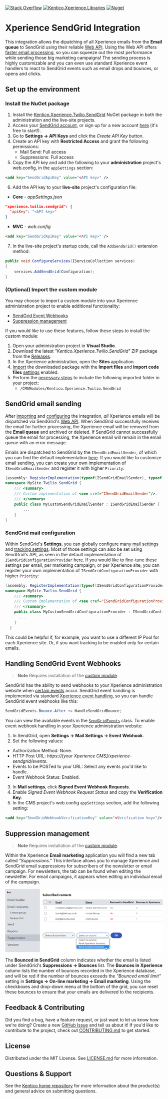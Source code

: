 [![Stack Overflow][stackoverflow-shield]][stackoverflow-url]
[![Kentico.Xperience.Libraries][xperience-shield]][xperience-url]
[![Nuget](https://img.shields.io/nuget/v/Kentico.Xperience.Twilio.SendGrid)](https://www.nuget.org/packages/Kentico.Xperience.Twilio.SendGrid)

# Xperience SendGrid Integration

This integration allows the dipatching of all Xperience emails from the __Email queue__ to SendGrid using their reliable [Web API](https://sendgrid.com/go/email-api-signup). Using the Web API offers [faster email processing](https://sendgrid.com/blog/web-api-or-smtp-relay-how-should-you-send-your-mail/), so you can squeeze out the most performance while sending those big marketing campaigns! The sending process is highly customizable and you can even use standard Xperience event handlers to react to SendGrid events such as email drops and bounces, or opens and clicks.

## Set up the environment

### Install the NuGet package

1. Install the [Kentico.Xperience.Twilio.SendGrid](https://www.nuget.org/packages/Kentico.Xperience.Twilio.SendGrid) NuGet package in both the administration and the live-site projects.
2. Access your [SendGrid account](https://app.sendgrid.com/), or sign up for a new account [here](https://signup.sendgrid.com/) (it's free to start!).
3. Go to __Settings → API Keys__ and click the _Create API Key_ button.
4. Create an API key with __Restricted Access__ and grant the following permissions:
   - Mail Send: Full access
   - Suppressions: Full access
5. Copy the API key and add the following to your __administration__ project's web.config, in the `appSettings` section:
```xml
<add key="SendGridApiKey" value="<API key>" />
```
6. Add the API key to your __live-site__ project's configuration file:

- __Core__ - _appSettings.json_
```json
"xperience.twilio.sendgrid": {
  "apiKey": "<API key>"
}
```
- __MVC__ - _web.config_
```xml
<add key="SendGridApiKey" value="<API key>" />
```

7. In the live-site project's startup code, call the `AddSendGrid()` extension method:
```cs
public void ConfigureServices(IServiceCollection services)
{
    services.AddSendGrid(Configuration);
}
```

### (Optional) Import the custom module

You may choose to import a custom module into your Xperience administration project to enable additional functionality:

- [SendGrid Event Webhooks](#handling-sendgrid-event-webhooks)
- [Suppression management](#suppression-management)

If you would like to use these features, follow these steps to install the custom module:

1. Open your administration project in __Visual Studio__.
1. Download the latest _"Kentico.Xperience.Twilio.SendGrid"_ ZIP package from the [Releases](https://github.com/Kentico/xperience-twilio-sendgrid/releases/).
1. In the Xperience administration, open the __Sites__ application.
1. [Import](https://docs.xperience.io/x/VAeRBg) the downloaded package with the __Import files__ and __Import code files__ [settings](https://docs.xperience.io/x/VAeRBg#Importingasiteorobjects-Import-Objectselectionsettings) enabled.
1. Perform the [necessary steps](https://docs.xperience.io/x/VAeRBg#Importingasiteorobjects-Importingpackageswithfiles) to include the following imported folder in your project:
   - `/CMSModules/Kentico.Xperience.Twilio.SendGrid`

## SendGrid email sending

After [importing](#import-the-custom-module) and [configuring](#configure-the-sendgrid-account) the integration, _all_ Xperience emails will be dispatched via SendGrid's [Web API](https://sendgrid.com/go/email-api-signup). When SendGrid successfully receives the email for further processing, the Xperience email will be removed from the __Email queue__ and archived or deleted. If SendGrid cannot successfully queue the email for processing, the Xperience email will remain in the email queue with an error message.

Emails are dispatched to SendGrid by the `ISendGridEmailSender`, of which you can find the default implementation [here](CMSModules/Kentico.Xperience.Twilio.SendGrid/Services/Implementations/DefaultSendGridEmailSender.cs). If you would like to customize email sending, you can create your own implementation of `ISendGridEmailSender` and register it with higher `Priority`:

```cs
[assembly: RegisterImplementation(typeof(ISendGridEmailSender), typeof(MyCustomSendGridEmailSender), Lifestyle = Lifestyle.Singleton, Priority = RegistrationPriority.Default)]
namespace MySite.Twilio.SendGrid {
    /// <summary>
    /// Custom implementation of <see cref="ISendGridEmailSender"/>.
    /// </summary>
    public class MyCustomSendGridEmailSender : ISendGridEmailSender {
        ...
    }
}
```

### SendGrid mail configuration

Within SendGrid's  __Settings__, you can globally configure many [mail settings](https://docs.sendgrid.com/ui/account-and-settings/mail) and [tracking settings](https://docs.sendgrid.com/ui/account-and-settings/tracking). Most of those settings can also be set using SendGrid's API, as seen in the default implementation of `ISendGridConfigurationProvider` [here](/src/Services/Implementations/DefaultSendGridConfigurationProvider.cs). If you would like to fine-tune these settings per email, per marketing campaign, or per Xperience site, you can register your own implementation of `ISendGridConfigurationProvider` with higher `Priority`:

```cs
[assembly: RegisterImplementation(typeof(ISendGridConfigurationProvider), typeof(MyCustomSendGridConfigurationProvider), Lifestyle = Lifestyle.Singleton, Priority = RegistrationPriority.Default)]
namespace MySite.Twilio.SendGrid {
    /// <summary>
    /// Custom implementation of <see cref="ISendGridConfigurationProvider"/>.
    /// </summary>
    public class MyCustomSendGridConfigurationProvider : ISendGridConfigurationProvider {
      ...
    }
  }
```

This could be helpful if, for example, you want to use a different IP Pool for each Xperience site. Or, if you want tracking to be enabled only for certain emails.

## Handling SendGrid Event Webhooks

> __Note__ Requires installation of the [custom module](#optional-import-the-custom-module).

SendGrid has the ability to send webhooks to your Xperience administration website when [certain events](https://docs.sendgrid.com/for-developers/tracking-events/event#delivery-events) occur. SendGrid event handling is implemented via standard [Xperience event handling](https://docs.xperience.io/x/zgyRBg), so you can handle SendGrid event webhooks like this:

```cs
SendGridEvents.Bounce.After += HandleSendGridBounce;
```

You can view the available events in the [`SendGridEvents`](src/Events/SendGridEvents.cs) class. To enable event webhook handling in your Xperience administration website:

1. In SendGrid, open __Settings → Mail Settings → Event Webhook__.
2. Set the following values:
  - Authorization Method: None.
  - HTTP Post URL: _https://[your Xperience CMS]/xperience-sendgrid/events_.
  - Events to be POSTed to your URL: Select any events you'd like to handle.
  - Event Webhook Status: Enabled.
3. In __Mail settings__, click __Signed Event Webhook Requests__.
4. Enable _Signed Event Webhook Request Status_ and copy the __Verification Key__.
5. In the CMS project's web.config `appSettings` section, add the following setting:
```xml
<add key="SendGridWebhookVerificationKey" value="<Verification key>"/>
```

## Suppression management

> __Note__ Requires installation of the [custom module](#optional-import-the-custom-module).

Within the Xperience __Email marketing__ application you will find a new tab called _"Suppressions."_ This interface allows you to manage Xperience and SendGrid email suppressions for subscribers of the newsletter or email campaign. For newsletters, the tab can be found when editing the newsletter. For email campaigns, it appears when editing an individual email of the campaign.

![suppressions-img]

The __Bounced in SendGrid__ column indicates whether the email is listed under SendGrid's __Suppressions → Bounces__ list. The __Bounces in Xperience__ column lists the number of bounces recorded in the Xperience database, and will be red if the number of bounces exceeds the _"Bounced email limit"_ setting in __Settings → On-line marketing → Email marketing__. Using the checkboxes and drop-down menu at the bottom of the grid, you can reset these bounces to ensure that your emails are delivered to the recipients.

## Feedback & Contributing

Did you find a bug, have a feature request, or just want to let us know how we're doing? Create a new [GitHub Issue](https://github.com/Kentico/xperience-twilio-sendgrid/issues/new/choose) and tell us about it! If you'd like to contribute to the project, check out [CONTRIBUTING.md](/CONTRIBUTING.md) to get started.

## License

Distributed under the MIT License. See [LICENSE.md](LICENSE.md) for more information.

## Questions & Support

See the [Kentico home repository](https://github.com/Kentico/Home/blob/master/README.md) for more information about the product(s) and general advice on submitting questions.

[stackoverflow-shield]: https://img.shields.io/badge/Stack%20Overflow-ASK%20NOW-FE7A16.svg?logo=stackoverflow&logoColor=white
[stackoverflow-url]: https://stackoverflow.com/tags/kentico
[xperience-shield]: https://img.shields.io/badge/Kentico.Xperience.Libraries-v13.0.73-orange
[xperience-url]: https://www.nuget.org/packages/Kentico.Xperience.Libraries
[suppressions-img]: /img/suppressions.png
